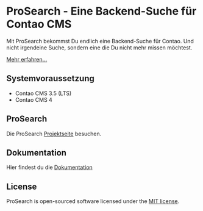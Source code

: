 ProSearch - Eine Backend-Suche für Contao CMS
======================

Mit ProSearch bekommst Du endlich eine Backend-Suche für Contao.
Und nicht irgendeine Suche, sondern eine die Du nicht mehr missen möchtest.

[Mehr erfahren…][1]

Systemvoraussetzung
-------------------

 * Contao CMS 3.5 (LTS)
 * Contao CMS 4


ProSearch
-------------------
Die ProSearch [Projektseite][1] besuchen.

Dokumentation
-------------------
Hier findest du die [Dokumentation][2]

License
-------------------
ProSearch is open-sourced software licensed under the [MIT license][3].

[1]: https://backend-suche-contao.alexandernaumov.de
[2]: https://backend-suche-contao.alexandernaumov.de/fuer-redakteure.html
[3]: https://opensource.org/licenses/MIT